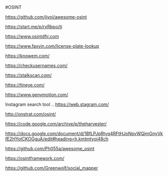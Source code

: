 #OSINT

https://github.com/jivoi/awesome-osint

https://start.me/p/rxRbpo/ti

https://www.osintdfir.com

https://www.faxvin.com/license-plate-lookup

https://knowem.com/

https://checkusernames.com/

https://stalkscan.com/

https://tineye.com/

https://www.genymotion.com/

Instagram search tool .. https://web.stagram.com/

http://onstrat.com/osint/

https://code.google.com/archive/p/theharvester/

https://docs.google.com/document/d/1BfLPJpRtyq4RFtHJoNpvWQjmGnyVkfE2HYoICKOGguA/edit#heading=h.kmtmtyoi48ch

https://github.com/Ph055a/awesome_osint

https://osintframework.com/

https://github.com/Greenwolf/social_mapper